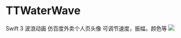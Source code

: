 # TTWaterWave
Swift 3 波浪动画 仿百度外卖个人页头像 可调节速度，振幅，颜色等
![](https://github.com/tiantianfang/TTWaterWave/blob/master/TTWaterWave/bbbb.gif)
